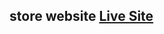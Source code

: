 <h2> store website  <a href="https://clevercoader.github.io/big-store-website/"> Live Site </a> </h2>
